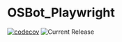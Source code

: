 # OSBot_Playwright
[![codecov](https://codecov.io/gh/owasp-sbot/OSBot-Playwright/graph/badge.svg?token=PLCAZXK4IH)](https://codecov.io/gh/owasp-sbot/OSBot-Playwright)
![Current Release](https://img.shields.io/badge/release-v0.4.16-blue)
